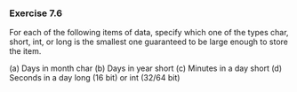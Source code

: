 ### Exercise 7.6

For each of the following items of data, specify which one of the types char, short, int, or long is the smallest one guaranteed to be large enough to store the item.

(a) Days in month           char
(b) Days in year            short
(c) Minutes in a day        short
(d) Seconds in a day        long (16 bit) or int (32/64 bit)
